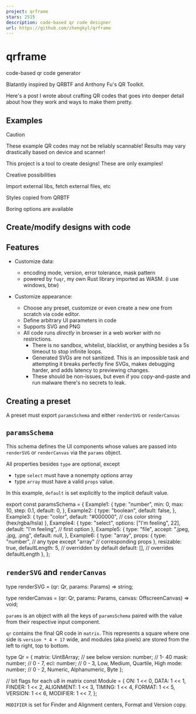 ```yaml
---
project: qrframe
stars: 2515
description: code-based qr code designer
url: https://github.com/zhengkyl/qrframe
---
```


qrframe
=======

code-based qr code generator

Blatantly inspired by QRBTF and Anthony Fu's QR Toolkit.

Here's a post I wrote about crafting QR codes that goes into deeper detail about how they work and ways to make them pretty.

Examples
--------

Caution

These example QR codes may not be reliably scannable! Results may vary drastically based on device and scanner!

This project is a tool to create designs! These are only examples!

Creative possibilities

Import external libs, fetch external files, etc

Styles copied from QRBTF

Boring options are available

Create/modify designs with code
-------------------------------

Features
--------

-   Customize data:
    
    -   encoding mode, version, error tolerance, mask pattern
    -   powered by `fuqr`, my own Rust library imported as WASM. (i use windows, btw)
-   Customize appearance:
    
    -   Choose any preset, customize or even create a new one from scratch via code editor.
    -   Define arbitrary UI parameters in code
    -   Supports SVG and PNG
    -   All code runs _directly_ in browser in a web worker with no restrictions.
        -   There is no sandbox, whitelist, blacklist, or anything besides a 5s timeout to stop infinite loops.
        -   Generated SVGs are not sanitized. This is an impossible task and attempting it breaks perfectly fine SVGs, makes debugging harder, and adds latency to previewing changes.
        -   These should be non-issues, but even if you copy-and-paste and run malware there's no secrets to leak.

Creating a preset
-----------------

A preset must export `paramsSchema` and either `renderSVG` or `renderCanvas`

`paramsSchema`
--------------

This schema defines the UI components whose values are passed into `renderSVG` or `renderCanvas` via the `params` object.

All properties besides `type` are optional, except

-   type `select` must have a nonempty options array
-   type `array` must have a valid `props` value.

In this example, `default` is set explicitly to the implicit default value.

export const paramsSchema \= {
  Example1: {
    type: "number",
    min: 0,
    max: 10,
    step: 0.1,
    default: 0,
  },
  Example2: {
    type: "boolean",
    default: false,
  },
  Example3: {
    type: "color",
    default: "#000000", // css color string (hex/rgba/hsla)
  },
  Example4: {
    type: "select",
    options: \["I'm feeling", 22\],
    default: "I'm feeling", // first option
  },
  Example5: {
    type: "file",
    accept: ".jpeg, .jpg, .png",
    default: null,
  },
  Example6: {
    type: "array",
    props: {
      type: "number", // any type except "array"
      // corresponding props
    },
    resizable: true,
    defaultLength: 5, // overridden by default
    default: \[\], // overrides defaultLength
  },
};

`renderSVG` and `renderCanvas`
------------------------------

type renderSVG \= (qr: Qr, params: Params) \=> string;

type renderCanvas \= (qr: Qr, params: Params, canvas: OffscreenCanvas) \=> void;

`params` is an object with all the keys of `paramsSchema` paired with the value from their respective input component.

`qr` contains the final QR code in `matrix`. This represents a square where one side is `version * 4 + 17` wide, and modules (aka pixels) are stored from the left to right, top to bottom.

type Qr \= {
  matrix: Uint8Array; // see below
  version: number; // 1- 40
  mask: number; // 0 - 7,
  ecl: number; // 0 - 3, Low, Medium, Quartile, High
  mode: number; // 0 - 2, Numeric, Alphanumeric, Byte
};

// bit flags for each u8 in matrix
const Module \= {
  ON: 1 << 0,
  DATA: 1 << 1,
  FINDER: 1 << 2,
  ALIGNMENT: 1 << 3,
  TIMING: 1 << 4,
  FORMAT: 1 << 5,
  VERSION: 1 << 6,
  MODIFIER: 1 << 7,
};

`MODIFIER` is set for Finder and Alignment centers, Format and Version copy.
